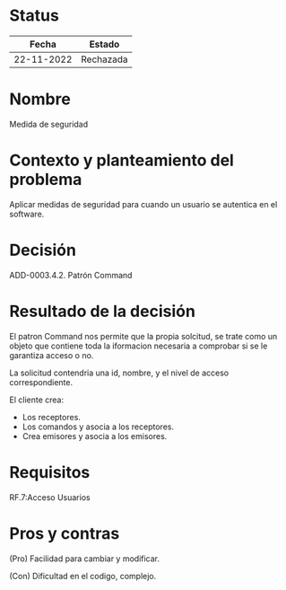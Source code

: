 # Status

| Fecha | Estado |
| --- | --- |
| 22-11-2022 | Rechazada |

# Nombre

Medida de seguridad

# Contexto y planteamiento del problema

Aplicar medidas de seguridad para cuando un usuario se autentica en el software.

# Decisión

ADD-0003.4.2. Patrón Command

# Resultado de la decisión

El patron Command nos permite que la propia solcitud, se trate como un objeto que contiene toda la iformacion necesaria a comprobar si se le garantiza acceso o no.

La solicitud contendria una id, nombre, y el nivel de acceso correspondiente.

El cliente crea:
- Los receptores.
- Los comandos y asocia a los receptores.
- Crea emisores y asocia a los emisores.

# Requisitos

RF.7:Acceso Usuarios

# Pros y contras

(Pro) Facilidad para cambiar y modificar.

(Con) Dificultad en el codigo, complejo.
